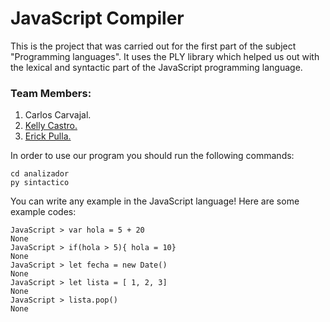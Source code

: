 # JavaScript Compiler

This is the project that was carried out for the first part of the subject "Programming languages". It uses the PLY library which helped us out with the lexical and syntactic part of the JavaScript programming language.

### Team Members:
1) Carlos Carvajal.
2) [Kelly Castro.](https://github.com/kellycastrof)
3) [Erick Pulla.](https://github.com/epulla)

In order to use our program you should run the following commands:
```
cd analizador
py sintactico
```

You can write any example in the JavaScript language!
Here are some example codes:

```
JavaScript > var hola = 5 + 20
None
JavaScript > if(hola > 5){ hola = 10}
None
JavaScript > let fecha = new Date()
None
JavaScript > let lista = [ 1, 2, 3] 
None
JavaScript > lista.pop()
None
```
